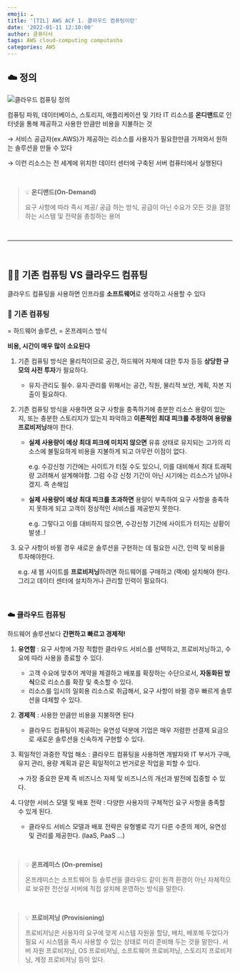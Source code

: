 ```yaml
---
emoji: ☁️
title: '[TIL] AWS ACF 1. 클라우드 컴퓨팅이란'
date: '2022-01-11 12:10:00'
author: 콤퓨타샤
tags: AWS cloud-computing computasha
categories: AWS
---
```


## ☁️ 정의
![클라우드 컴퓨팅 정의](/AWS-ACF-1-cloud-def.png)

컴퓨팅 파워, 데이터베이스, 스토리지, 애플리케이션 및 기타 IT 리소스를 **온디맨드**로 인터넷을 통해 제공하고 사용한 만큼만 비용을 지불하는 것

→ 서비스 공급자(ex.AWS)가 제공하는 리소스를 사용자가 필요한만큼 가져와서 원하는 솔루션을 만들 수 있다

→  이런 리소스는 전 세계에 위치한 데이터 센터에 구축된 서버 컴퓨터에서 실행된다

<br>

>💡 **온디맨드(On-Demand)**
>
>요구 사항에 따라 즉시 제공/ 공급 하는 방식, 공급이 아닌 수요가 모든 것을 결정하는 시스템 및 전략을 총칭하는 용어  
<br>

---

<br>

## 🤷🏻 기존 컴퓨팅 VS 클라우드 컴퓨팅
클라우드 컴퓨팅을 사용하면 인프라를 **소프트웨어**로 생각하고 사용할 수 있다
<br>

### 🏢 기존 컴퓨팅
= 하드웨어 솔루션, = 온프레미스 방식  

**비용, 시간이 매우 많이 소요된다**
1. 기존 컴퓨팅 방식은 물리적이므로 공간, 하드웨어 자체에 대한 투자 등등 **상당한 규모의 사전 투자**가 필요하다.

    -  유지·관리도 필수. 유지·관리를 위해서는 공간, 직원, 물리적 보안, 계획, 자본 지출이 필요하다.

2. 기존 컴퓨팅 방식을 사용하면 요구 사항을 충족하기에 충분한 리소스 용량이 있는지, 또는 충분한 스토리지가 있는지 파악하고 **이론적인 최대 피크를 추정하여 용량을 프로비저닝**해야 한다.
    - **실제 사용량이 예상 최대 피크에 미치지 않으면** 유휴 상태로 유지되는 고가의 리소스에 불필요하게 비용을 지불하게 되고 아무런 이점이 없다.
    
        e.g. 수강신청 기간에는 사이트가 터질 수도 있으니, 이를 대비해서 최대 트래픽량 고려해서 설계해야함. 그럼 수강 신청 기간이 아닌 시기에는 리소스가 남아나겠지. 즉 손해임  

    - **실제 사용량이 예상 최대 피크를 초과하면** 용량이 부족하여 요구 사항을 충족하지 못하게 되고 고객이 정상적인 서비스를 제공받지 못한다.

        e.g. 그렇다고 이를 대비하지 않으면, 수강신청 기간에 사이트가 터지는 상황이 발생..!
        
3. 요구 사항이 바뀔 경우 새로운 솔루션을 구현하는 데 필요한 시간, 인력 및 비용을 투자해야한다.
        
    e.g. 새 웹 사이트를 **프로비저닝**하려면 하드웨어를 구매하고 (랙에) 설치해야 한다. 그리고 데이터 센터에 설치하거나 관리할 인력이 필요하다.
        
<br>

### ☁️ 클라우드 컴퓨팅
하드웨어 솔루션보다 **간편하고 빠르고 경제적!**  
1. **유연함** : 요구 사항에 가장 적합한 클라우드 서비스를 선택하고, 프로비저닝하고, 수요에 따라 사용을 종료할 수 있다.
    - 고객 수요에 맞추어 계약을 체결하고 배포를 확장하는 수단으로서, **자동화된 방식**으로 리소스를 확장 및 축소할 수 있다.
    - 리소스를 임시의 일회용 리소스로 취급해서, 요구 사항이 바뀔 경우 빠르게 솔루션을 대체할 수 있다.

2. **경제적** : 사용한 만큼만 비용을 지불하면 된다
    - 클라우드 컴퓨팅이 제공하는 유연성 덕분에 기업은 매우 저렴한 선결제 요금으로 새로운 솔루션을 신속하게 구현할 수 있다.

3. 획일적인 과중한 작업 해소 : 클라우드 컴퓨팅을 사용하면 개발자와 IT 부서가 구매, 유지 관리, 용량 계획과 같은 획일적이고 번거로운 작업을 피할 수 있다.

    → 가장 중요한 문제 즉 비즈니스 자체 및 비즈니스의 개선과 발전에 집중할 수 있다.

4. 다양한 서비스 모델 및 배포 전략 : 다양한 사용자의 구체적인 요구 사항을 충족할 수 있게 된다.
    - 클라우드 서비스 모델과 배포 전략은 유형별로 각기 다른 수준의 제어, 유연성 및 관리를 제공한다. (IaaS, PaaS ...)
<br>


>💡 **온프레미스 (On-premise)**
>
>온프레미스는 소프트웨어 등 솔루션을 클라우드 같이 원격 환경이 아닌 자체적으로 보유한 전산실 서버에 직접 설치해 운영하는 방식을 말한다.
<br>

>💡 **프로비저닝 (Provisioning)**
>
>프로비저닝은 사용자의 요구에 맞게 시스템 자원을 할당, 배치, 배포해 두었다가 필요 시 시스템을 즉시 사용할 수 있는 상태로 미리 준비해 두는 것을 말한다. 서버 자원 프로비저닝, OS 프로비저닝, 소프트웨어 프로비저닝, 스토리지 프로비저닝, 계정 프로비저닝 등이 있다.  
<br>

```toc

```